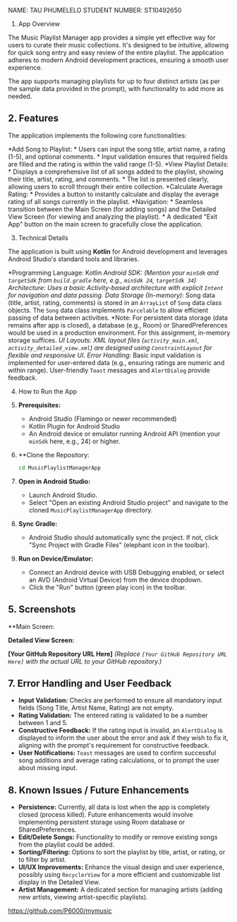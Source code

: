 NAME: TAU PHUMELELO
STUDENT NUMBER: ST10492650

 1. App Overview

The Music Playlist Manager app provides a simple yet effective way for users to curate their music collections. It's designed to be intuitive, allowing for quick song entry and easy review of the entire playlist. The application adheres to modern Android development practices, ensuring a smooth user experience.

The app supports managing playlists for up to four distinct artists (as per the sample data provided in the prompt), with functionality to add more as needed.

## 2. Features

The application implements the following core functionalities:

*Add Song to Playlist:
    * Users can input the song title, artist name, a rating (1-5), and optional comments.
    * Input validation ensures that required fields are filled and the rating is within the valid range (1-5).
*View Playlist Details:
    * Displays a comprehensive list of all songs added to the playlist, showing their title, artist, rating, and comments.
    * The list is presented clearly, allowing users to scroll through their entire collection.
*Calculate Average Rating:
    * Provides a button to instantly calculate and display the average rating of all songs currently in the playlist.
*Navigation:
    * Seamless transition between the Main Screen (for adding songs) and the Detailed View Screen (for viewing and analyzing the playlist).
    * A dedicated "Exit App" button on the main screen to gracefully close the application.

 3. Technical Details

The application is built using **Kotlin** for Android development and leverages Android Studio's standard tools and libraries.

*Programming Language: Kotlin
*Android SDK: (Mention your `minSdk` and `targetSdk` from `build.gradle` here, e.g., `minSdk 24`, `targetSdk 34`)
*Architecture:* Uses a basic Activity-based architecture with explicit `Intent` for navigation and data passing.
  *Data Storage (In-memory):** Song data (title, artist, rating, comments) is stored in an `ArrayList` of `Song` data class objects. The `Song` data class implements `Parcelable` to allow efficient passing of data between activities.
  *Note: For persistent data storage (data remains after app is closed), a database (e.g., Room) or SharedPreferences would be used in a production environment. For this assignment, in-memory storage suffices.
  *UI Layouts: XML layout files (`activity_main.xml`, `activity_detailed_view.xml`) are designed using `ConstraintLayout` for flexible and responsive UI.
  *Error Handling:** Basic input validation is implemented for user-entered data (e.g., ensuring ratings are numeric and within range). User-friendly `Toast` messages and `AlertDialog` provide feedback.

4. How to Run the App

1. **Prerequisites:**
    * Android Studio (Flamingo or newer recommended)
    * Kotlin Plugin for Android Studio
    * An Android device or emulator running Android API (mention your `minSdk` here, e.g., 24) or higher.
2. **Clone the Repository:
    ```bash
    cd MusicPlaylistManagerApp
    ```
3. **Open in Android Studio:**
    * Launch Android Studio.
    * Select "Open an existing Android Studio project" and navigate to the cloned `MusicPlaylistManagerApp` directory.
4. **Sync Gradle:**
    * Android Studio should automatically sync the project. If not, click "Sync Project with Gradle Files" (elephant icon in the toolbar).
5. **Run on Device/Emulator:**
    * Connect an Android device with USB Debugging enabled, or select an AVD (Android Virtual Device) from the device dropdown.
    * Click the "Run" button (green play icon) in the toolbar.

## 5. Screenshots

**Main Screen:


**Detailed View Screen:**





**[Your GitHub Repository URL Here]**
*(Replace `[Your GitHub Repository URL Here]` with the actual URL to your GitHub repository.)*

## 7. Error Handling and User Feedback

* **Input Validation:** Checks are performed to ensure all mandatory input fields (Song Title, Artist Name, Rating) are not empty.
* **Rating Validation:** The entered rating is validated to be a number between 1 and 5.
* **Constructive Feedback:** If the rating input is invalid, an `AlertDialog` is displayed to inform the user about the error and ask if they wish to fix it, aligning with the prompt's requirement for constructive feedback.
* **User Notifications:** `Toast` messages are used to confirm successful song additions and average rating calculations, or to prompt the user about missing input.

## 8. Known Issues / Future Enhancements

* **Persistence:** Currently, all data is lost when the app is completely closed (process killed). Future enhancements would involve implementing persistent storage using Room database or SharedPreferences.
* **Edit/Delete Songs:** Functionality to modify or remove existing songs from the playlist could be added.
* **Sorting/Filtering:** Options to sort the playlist by title, artist, or rating, or to filter by artist.
* **UI/UX Improvements:** Enhance the visual design and user experience, possibly using `RecyclerView` for a more efficient and customizable list display in the Detailed View.
* **Artist Management:** A dedicated section for managing artists (adding new artists, viewing artist-specific playlists).

https://github.com/P6000/mymusic
